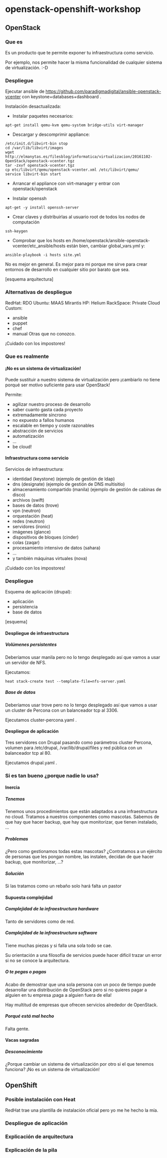 # openstack-openshift-workshop
## OpenStack

### Que es
Es un producto que te permite exponer tu infraestructura como servicio.

Por ejemplo, nos permite hacer la misma funcionalidad de cualquier sistema de virtualización. :-D

### Despliegue
Ejecutar ansible de https://github.com/paradigmadigital/ansible-openstack-vcenter con keystone+databases+dashboard .

Instalación desactualizada:
* Instalar paquetes necesarios:
```
apt-get install qemu-kvm qemu-system bridge-utils virt-manager
```
* Descargar y descomprimir appliance:
```
/etc/init.d/libvirt-bin stop
cd /var/lib/libvirt/images
wget http://elmanytas.es/filesblog/informatica/virtualizacion/20161102-OpenStack/openstack-vcenter.tgz
tar -zxvf openstack-vcenter.tgz
cp etc/libvirt/qemu/openstack-vcenter.xml /etc/libvirt/qemu/
service libvirt-bin start
```

* Arrancar el appliance con virt-manager y entrar con openstack/openstack

* Instalar openssh
```
apt-get -y install openssh-server
```

* Crear claves y distribuirlas al usuario root de todos los nodos de computación
```
ssh-keygen
```

* Comprobar que los hosts en /home/openstack/ansible-openstack-vcenter/etc_ansible/hosts están bien, cambiar global_vars.yml y:
```
ansible-playbook -i hosts site.yml
```

No es mejor en general. Es mejor para mi porque me sirve para crear entornos de desarrollo en cualquier sitio por barato que sea.

[esquema arquitectura]

### Alternativas de despliegue
RedHat: RDO
Ubuntu: MAAS
Mirantis
HP: Helium
RackSpace: Private Cloud
Custom:
* ansible
* puppet
* chef
* manual
Otras que no conozco.

¡Cuidado con los impostores!

### Que es realmente
#### ¡No es un sistema de virtualización!
Puede sustituir a nuestro sistema de virtualización pero ¡cambiarlo no tiene porqué ser motivo suficiente para usar OpenStack!

Permite:
* agilizar nuestro proceso de desarrollo
* saber cuanto gasta cada proyecto
* extremadamente síncrono
* no expuesto a fallos humanos
* escalable en tiempo y coste razonables
* abstracción de servicios
* automatización
* ...
* be cloud!

#### Infraestructura como servicio
Servicios de infraestructura:
* identidad (keystone) (ejemplo de gestión de ldap)
* dns (designate) (ejemplo de gestión de DNS multisitio)
* almacenamiento compartido (manila) (ejemplo de gestión de cabinas de disco)
* archivos (swift)
* bases de datos (trove)
* vpn (neutron)
* orquestación (heat)
* redes (neutron)
* servidores (ironic)
* imágenes (glance)
* dispositivos de bloques (cinder)
* colas (zaqar)
* procesamiento intensivo de datos (sahara)
* …
* y también máquinas virtuales (nova)

¡Cuidado con los impostores!

### Despliegue
Esquema de aplicación (drupal):
* aplicación
* persistencia
* base de datos

[esquema]

#### Despliegue de infraestructura
##### Volúmenes persistentes
Deberíamos usar manila pero no lo tengo desplegado así que vamos a usar un servidor de NFS.

Ejecutamos:
```
heat stack-create test --template-file=nfs-server.yaml
```

##### Base de datos
Deberíamos usar trove pero no lo tengo desplegado así que vamos a usar un cluster de Percona con un balanceador tcp al 3306.

Ejecutamos cluster-percona.yaml .

#### Despliegue de aplicación
Tres servidores con Drupal pasando como parámetros cluster Percona, volumen para /etc/drupal, /var/lib/drupal/files y red pública con un balanceador tcp al 80.

Ejecutamos drupal.yaml .

### Si es tan bueno ¿porque nadie lo usa?

#### Inercia
##### Tenemos
Tenemos unos procedimientos que están adaptados a una infraestructura no cloud.
Tratamos a nuestros componentes como mascotas. Sabemos de que hay que hacer backup, que hay que monitorizar, que tienen instalado, ...

##### Problemas
¿Pero como gestionamos todas estas mascotas? ¿Contratamos a un ejército de personas que les pongan nombre, las instalen, decidan de que hacer backup, que monitorizar, ...?

##### Solución
Si las tratamos como un rebaño solo hará falta un pastor

#### Supuesta complejidad
##### Complejidad de la infraestructura hardware
Tanto de servidores como de red.

##### Complejidad de la infraestructura software
Tiene muchas piezas y si falla una sola todo se cae.

Su orientación a una filosofía de servicios puede hacer difícil trazar un error si no se conoce la arquitectura.

##### O te pegas o pagas
Acabo de demostrar que una sola persona con un poco de tiempo puede desarrollar una distribución de OpenStack pero si no quieres pagar a alguien en tu empresa ¡paga a alguien fuera de ella!

Hay multitud de empresas que ofrecen servicios alrededor de OpenStack.

##### Porqué está mal hecho
Falta gente.

#### Vacas sagradas
##### Desconocimiento
¿Porque cambiar un sistema de virtualización por otro si el que tenemos funciona?
¡No es un sistema de virtualización!

## OpenShift

### Posible instalación con Heat
RedHat trae una plantilla de instalación oficial pero yo me he hecho la mía.

### Despliegue de aplicación
### Explicación de arquitectura
### Explicación de la pila
